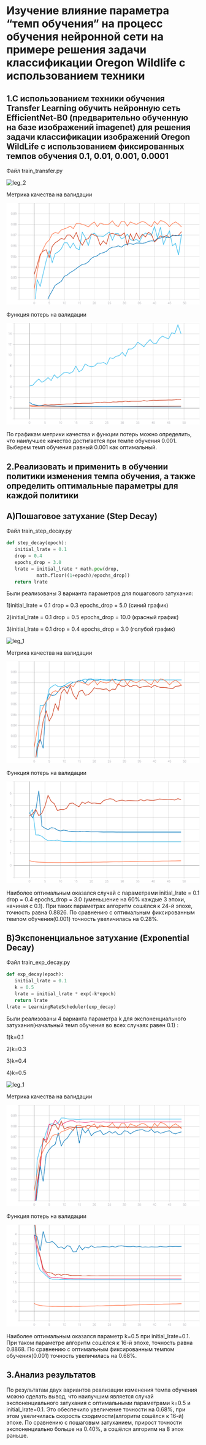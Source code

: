 # Изучение влияние параметра “темп обучения” на процесс обучения нейронной сети на примере решения задачи классификации Oregon Wildlife с использованием техники
## 1.С использованием  техники обучения Transfer Learning обучить нейронную сеть EfficientNet-B0 (предварительно обученную на базе изображений imagenet) для решения задачи классификации изображений Oregon WildLife с использованием фиксированных темпов обучения 0.1, 0.01, 0.001, 0.0001
Файл train_transfer.py

![leg_2](https://user-images.githubusercontent.com/80068414/111864984-537fde80-8975-11eb-9733-20c220b1e233.png)

Метрика качества на валидации

![acc_1](https://github.com/EugenTrifonov/lab_3/blob/main/graph/epoch_categorical_accuracy.svg)

Функция потерь на валидации

![loss_1](https://github.com/EugenTrifonov/lab_3/blob/main/graph/epoch_loss.svg)

По графикам метрики качества и функции потерь можно определить, что наилучшее качество достигается при темпе обучения 0.001. Выберем темп обучения равный 0.001 как оптимальный.
## 2.Реализовать и применить в обучении политики изменения темпа обучения, а также определить оптимальные параметры для каждой политики
## A)Пошаговое затухание (Step Decay)
Файл train_step_decay.py
```python
def step_decay(epoch):
   initial_lrate = 0.1
   drop = 0.4
   epochs_drop = 3.0
   lrate = initial_lrate * math.pow(drop,  
           math.floor((1+epoch)/epochs_drop))
   return lrate
```
Были реализованы 3 варианта параметров для пошагового затухания:
 
 1)initial_lrate = 0.1
   drop = 0.3
   epochs_drop = 5.0 (синий график)
   
 2)initial_lrate = 0.1
   drop = 0.5
   epochs_drop = 10.0 (красный график)
   
 3)initial_lrate = 0.1
   drop = 0.4
   epochs_drop = 3.0 (голубой график)
   
![leg_1](https://user-images.githubusercontent.com/80068414/111865770-02beb480-897a-11eb-8821-2c1f778f9fff.png)

Метрика качества на валидации

![acc_2](https://github.com/EugenTrifonov/lab_3/blob/main/graph/epoch_categorical_accuracy_step.svg)

Функция потерь на валидации

![loss_2](https://github.com/EugenTrifonov/lab_3/blob/main/graph/epoch_loss_step.svg)

Наиболее оптимальным оказался случай с параметрами initial_lrate = 0.1 drop = 0.4 epochs_drop = 3.0 (уменьшение на 60% каждые 3 эпохи, начиная с 0.1). При таких параметрах алгоритм сошёлся к 24-й эпохе, точность  равна 0.8826. По сравнению с оптимальным фиксированным темпом обучения(0.001) точность увеличилась на 0.28%.
  
## B)Экспоненциальное затухание (Exponential Decay)
Файл train_exp_decay.py
```python
def exp_decay(epoch):
   initial_lrate = 0.1
   k = 0.5
   lrate = initial_lrate * exp(-k*epoch)
   return lrate
lrate = LearningRateScheduler(exp_decay)
```

Были реализованы 4 варианта параметра k для экспоненциального затухания(начальный темп обучения во всех случаях равен 0.1) :

1)k=0.1

2)k=0.3

3)k=0.4

4)k=0.5

![leg_1](https://user-images.githubusercontent.com/80068414/111866408-461b2200-897e-11eb-9bed-b15c15ccd9a6.png)

Метрика качества на валидации

![acc_3](https://github.com/EugenTrifonov/lab_3/blob/main/graph/epoch_categorical_accuracy_exp.svg)

Функция потерь на валидации 

![loss_3](https://github.com/EugenTrifonov/lab_3/blob/main/graph/epoch_loss_exp.svg)

Наиболее оптимальным оказался параметр k=0.5 при initial_lrate=0.1. При таком параметре алгоритм сошёлся к 16-й эпохе, точность равна 0.8868. По сравнению с оптимальным фиксированным темпом обучения(0.001) точность увеличилась на 0.68%.
## 3.Анализ результатов
По результатам двух вариантов реализации изменения темпа обучения можно сделать вывод, что наилучшим является случай экспоненциального затухания с оптимальными параметрами k=0.5 и initial_lrate=0.1. Это обеспечило увеличение точности на 0.68%, при этом увеличилась скорость сходимости(алгоритм сошёлся к 16-й) эпохе. По сравнению с пошаговым затуханием, прирост точности экспоненциально больше на 0.40%, а сошёлся алгоритм на 8 эпох раньше. 
